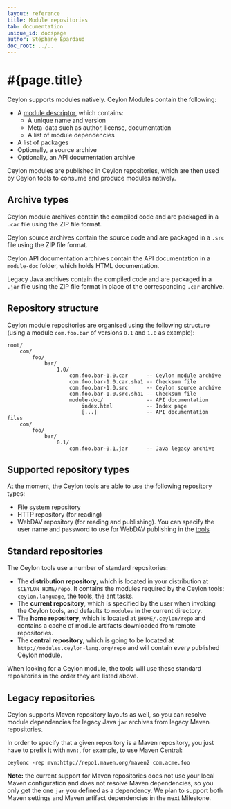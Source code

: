 ```yaml
---
layout: reference
title: Module repositories
tab: documentation
unique_id: docspage
author: Stéphane Épardaud
doc_root: ../..
---
```


# #{page.title}

Ceylon supports modules natively. Ceylon Modules contain the following:

- A [module descriptor](../structure/module), which contains:
    - A unique name and version
    - Meta-data such as author, license, documentation
    - A list of module dependencies
- A list of packages
- Optionally, a source archive
- Optionally, an API documentation archive

Ceylon modules are published in Ceylon repositories, which are then used
by Ceylon tools to consume and produce modules natively.

## Archive types

Ceylon module archives contain the compiled code and are packaged in a `.car`
file using the ZIP file format.

Ceylon source archives contain the source code and are packaged in a `.src`
file using the ZIP file format.

Ceylon API documentation archives contain the API documentation in a `module-doc`
folder, which holds HTML documentation.

Legacy Java archives contain the compiled code and are packaged in a `.jar`
file using the ZIP file format in place of the corresponding `.car` archive.

## Repository structure

Ceylon module repositories are organised using the following structure
(using a module `com.foo.bar` of versions `0.1` and `1.0` as example):

<!-- lang: none -->
    root/
        com/
            foo/
                bar/
                    1.0/
                        com.foo.bar-1.0.car      -- Ceylon module archive
                        com.foo.bar-1.0.car.sha1 -- Checksum file
                        com.foo.bar-1.0.src      -- Ceylon source archive
                        com.foo.bar-1.0.src.sha1 -- Checksum file
                        module-doc/              -- API documentation 
                            index.html           -- Index page
                            [...]                -- API documentation files
        com/
            foo/
                bar/
                    0.1/
                        com.foo.bar-0.1.jar      -- Java legacy archive

## Supported repository types

At the moment, the Ceylon tools are able to use the following repository types:

- File system repository
- HTTP repository (for reading)
- WebDAV repository (for reading and publishing). You can specify the user name 
  and password to use for WebDAV publishing in the [tools](../#tools) 

## Standard repositories

The Ceylon tools use a number of standard repositories:

- The **distribution repository**, which is located in your distribution at
  `$CEYLON_HOME/repo`. It contains the modules required by the Ceylon tools:
  `ceylon.language`, the tools, the ant tasks.
- The **current repository**, which is specified by the user when invoking the
  Ceylon tools, and defaults to `modules` in the current directory.
- The **home repository**, which is located at `$HOME/.ceylon/repo` and contains
  a cache of module artifacts downloaded from remote repositories.
- The **central repository**, which is going to be located at `http://modules.ceylon-lang.org/repo`
  and will contain every published Ceylon module.

When looking for a Ceylon module, the tools will use these standard repositories
in the order they are listed above.

## Legacy repositories

Ceylon supports Maven repository layouts as well, so you can resolve module dependencies
for legacy Java `jar` archives from legacy Maven repositories.

In order to specify that a given repository is a Maven repository, you just have to prefix
it with `mvn:`, for example, to use Maven Central:

<!-- lang: none -->
    ceylonc -rep mvn:http://repo1.maven.org/maven2 com.acme.foo

**Note:** the current support for Maven repositories does not use your local Maven configuration
and does not resolve Maven dependencies, so you only get the one `jar` you defined as a dependency.
We plan to support both Maven settings and Maven artifact dependencies in the next Milestone.
